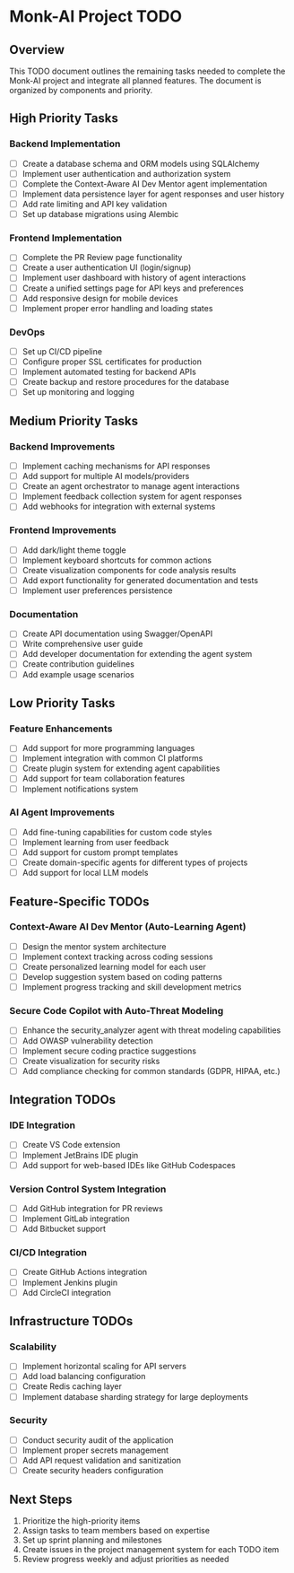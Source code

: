 # Monk-AI Project TODO

## Overview
This TODO document outlines the remaining tasks needed to complete the Monk-AI project and integrate all planned features. The document is organized by components and priority.

## High Priority Tasks

### Backend Implementation
- [ ] Create a database schema and ORM models using SQLAlchemy
- [ ] Implement user authentication and authorization system
- [ ] Complete the Context-Aware AI Dev Mentor agent implementation
- [ ] Implement data persistence layer for agent responses and user history
- [ ] Add rate limiting and API key validation
- [ ] Set up database migrations using Alembic

### Frontend Implementation
- [ ] Complete the PR Review page functionality
- [ ] Create a user authentication UI (login/signup)
- [ ] Implement user dashboard with history of agent interactions
- [ ] Create a unified settings page for API keys and preferences
- [ ] Add responsive design for mobile devices
- [ ] Implement proper error handling and loading states

### DevOps
- [ ] Set up CI/CD pipeline
- [ ] Configure proper SSL certificates for production
- [ ] Implement automated testing for backend APIs
- [ ] Create backup and restore procedures for the database
- [ ] Set up monitoring and logging

## Medium Priority Tasks

### Backend Improvements
- [ ] Implement caching mechanisms for API responses
- [ ] Add support for multiple AI models/providers
- [ ] Create an agent orchestrator to manage agent interactions
- [ ] Implement feedback collection system for agent responses
- [ ] Add webhooks for integration with external systems

### Frontend Improvements
- [ ] Add dark/light theme toggle
- [ ] Implement keyboard shortcuts for common actions
- [ ] Create visualization components for code analysis results
- [ ] Add export functionality for generated documentation and tests
- [ ] Implement user preferences persistence

### Documentation
- [ ] Create API documentation using Swagger/OpenAPI
- [ ] Write comprehensive user guide
- [ ] Add developer documentation for extending the agent system
- [ ] Create contribution guidelines
- [ ] Add example usage scenarios

## Low Priority Tasks

### Feature Enhancements
- [ ] Add support for more programming languages
- [ ] Implement integration with common CI platforms
- [ ] Create plugin system for extending agent capabilities
- [ ] Add support for team collaboration features
- [ ] Implement notifications system

### AI Agent Improvements
- [ ] Add fine-tuning capabilities for custom code styles
- [ ] Implement learning from user feedback
- [ ] Add support for custom prompt templates
- [ ] Create domain-specific agents for different types of projects
- [ ] Add support for local LLM models

## Feature-Specific TODOs

### Context-Aware AI Dev Mentor (Auto-Learning Agent)
- [ ] Design the mentor system architecture
- [ ] Implement context tracking across coding sessions
- [ ] Create personalized learning model for each user
- [ ] Develop suggestion system based on coding patterns
- [ ] Implement progress tracking and skill development metrics

### Secure Code Copilot with Auto-Threat Modeling
- [ ] Enhance the security_analyzer agent with threat modeling capabilities
- [ ] Add OWASP vulnerability detection
- [ ] Implement secure coding practice suggestions
- [ ] Create visualization for security risks
- [ ] Add compliance checking for common standards (GDPR, HIPAA, etc.)

## Integration TODOs

### IDE Integration
- [ ] Create VS Code extension
- [ ] Implement JetBrains IDE plugin
- [ ] Add support for web-based IDEs like GitHub Codespaces

### Version Control System Integration
- [ ] Add GitHub integration for PR reviews
- [ ] Implement GitLab integration
- [ ] Add Bitbucket support

### CI/CD Integration
- [ ] Create GitHub Actions integration
- [ ] Implement Jenkins plugin
- [ ] Add CircleCI integration

## Infrastructure TODOs

### Scalability
- [ ] Implement horizontal scaling for API servers
- [ ] Add load balancing configuration
- [ ] Create Redis caching layer
- [ ] Implement database sharding strategy for large deployments

### Security
- [ ] Conduct security audit of the application
- [ ] Implement proper secrets management
- [ ] Add API request validation and sanitization
- [ ] Create security headers configuration

## Next Steps
1. Prioritize the high-priority items
2. Assign tasks to team members based on expertise
3. Set up sprint planning and milestones
4. Create issues in the project management system for each TODO item
5. Review progress weekly and adjust priorities as needed 